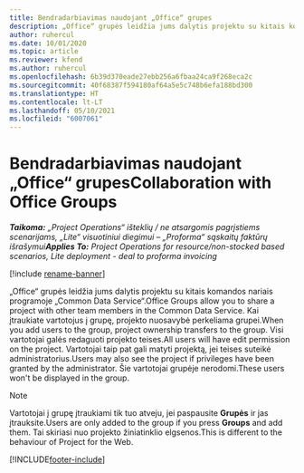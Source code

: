 ```yaml
---
title: Bendradarbiavimas naudojant „Office“ grupes
description: „Office“ grupės leidžia jums dalytis projektu su kitais komandos nariais programoje „Common Data Service“.
author: ruhercul
ms.date: 10/01/2020
ms.topic: article
ms.reviewer: kfend
ms.author: ruhercul
ms.openlocfilehash: 6b39d370eade27ebb256a6fbaa24ca9f268eca2c
ms.sourcegitcommit: 40f68387f594180af64a5e5c748b6efa188bd300
ms.translationtype: HT
ms.contentlocale: lt-LT
ms.lasthandoff: 05/10/2021
ms.locfileid: "6007061"
---
```

# <a name="collaboration-with-office-groups"></a><span data-ttu-id="b721c-103">Bendradarbiavimas naudojant „Office“ grupes</span><span class="sxs-lookup"><span data-stu-id="b721c-103">Collaboration with Office Groups</span></span>

<span data-ttu-id="b721c-104">_**Taikoma:** „Project Operations“ išteklių / ne atsargomis pagrįstiems scenarijams, „Lite“ visuotiniui diegimui – „Proforma“ sąskaitų faktūrų išrašymui_</span><span class="sxs-lookup"><span data-stu-id="b721c-104">_**Applies To:** Project Operations for resource/non-stocked based scenarios, Lite deployment - deal to proforma invoicing_</span></span>

[!include [rename-banner](~/includes/cc-data-platform-banner.md)]

<span data-ttu-id="b721c-105">„Office“ grupės leidžia jums dalytis projektu su kitais komandos nariais programoje „Common Data Service“.</span><span class="sxs-lookup"><span data-stu-id="b721c-105">Office Groups allow you to share a project with other team members in the Common Data Service.</span></span> <span data-ttu-id="b721c-106">Kai įtraukiate vartotojus į grupę, projekto nuosavybė perkeliama grupei.</span><span class="sxs-lookup"><span data-stu-id="b721c-106">When you add users to the group, project ownership transfers to the group.</span></span> <span data-ttu-id="b721c-107">Visi vartotojai galės redaguoti projekto teises.</span><span class="sxs-lookup"><span data-stu-id="b721c-107">All users will have edit permission on the project.</span></span> <span data-ttu-id="b721c-108">Vartotojai taip pat gali matyti projektą, jei teises suteikė administratorius.</span><span class="sxs-lookup"><span data-stu-id="b721c-108">Users may also see the project if privileges have been granted by the administrator.</span></span> <span data-ttu-id="b721c-109">Šie vartotojai grupėje nerodomi.</span><span class="sxs-lookup"><span data-stu-id="b721c-109">These users won't be displayed in the group.</span></span>

> [!NOTE] 
> <span data-ttu-id="b721c-110">Vartotojai į grupę įtraukiami tik tuo atveju, jei paspausite **Grupės** ir jas įtrauksite.</span><span class="sxs-lookup"><span data-stu-id="b721c-110">Users are only added to the group if you press **Groups** and add them.</span></span> <span data-ttu-id="b721c-111">Tai skiriasi nuo projekto žiniatinklio elgsenos.</span><span class="sxs-lookup"><span data-stu-id="b721c-111">This is different to the behaviour of Project for the Web.</span></span> 



[!INCLUDE[footer-include](../includes/footer-banner.md)]